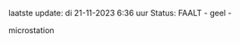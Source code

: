 laatste update: 
di 21-11-2023  6:36   uur 
Status: FAALT - geel - 
<div class="service Y">microstation</div>